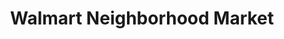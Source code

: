 ---
title: "Walmart Neighborhood Market"
url: /overland-park/walmart-neighborhood-market/
shop: supermarket
---